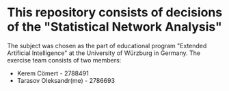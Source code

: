 # This repository consists of decisions of the "Statistical Network Analysis"
The subject was chosen as the part of educational program "Extended Artificial Intelligence" at the University of Würzburg in Germany.
The exercise team consists of two members:
- Kerem Cömert - 2788491 
- Tarasov Oleksandr(me) - 2786693